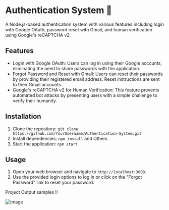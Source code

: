 # Authentication System 🔐

A Node.js-based authentication system with various features including login with Google OAuth, password reset with Gmail, and human verification using Google's reCAPTCHA v2.

## Features

- Login with Google OAuth: Users can log in using their Google accounts, eliminating the need to share passwords with the application.
- Forgot Password and Reset with Gmail: Users can reset their passwords by providing their registered email address. Reset instructions are sent to their Gmail accounts.
- Google's reCAPTCHA v2 for Human Verification: This feature prevents automated bot attacks by presenting users with a simple challenge to verify their humanity.

## Installation

1. Clone the repository: `git clone https://github.com/YourUsername/Authentication-System.git`
2. Install dependencies: `npm install` and Others
3. Start the application: `npm start`

## Usage

1. Open your web browser and navigate to `http://localhost:3000`.
2. Use the provided login options to log in or click on the "Forgot Password" link to reset your password.

Project Output samples !!

![image](https://github.com/Vinayak-Sannaik/Authentication-System/assets/112576218/a2a61e2d-323f-4bf0-b7af-dbd562426434)



